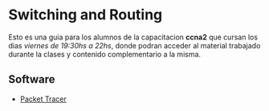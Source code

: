 # Switching and Routing

Esto es una guia para los alumnos de la capacitacion __ccna2__ que cursan los dias _viernes de 19:30hs a 22hs_, donde podran acceder al material trabajado durante la clases y contenido complementario a la misma.

## Software

* [Packet Tracer](https://skillsforall.com/resources/lab-downloads?userLang=es-XL)
